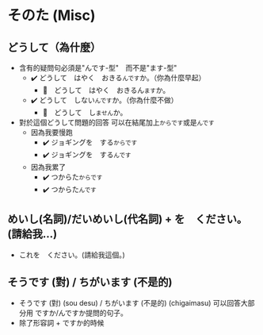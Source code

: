 # そのた (Misc)

## どうして（為什麼）

- 含有的疑問句必須是"んです-型"　而不是"ます-型"
  - :heavy_check_mark: どうして　はやく　おきる`んです`か。（你為什麼早起）
    - :no_entry_sign:　どうして　はやく　おきるん`ます`か。
  - :heavy_check_mark: どうして　しない`んです`か。（你為什麼不做）
    - :no_entry_sign:　どうして　し`ません`か。
- 對於這個どうして問題的回答 可以在結尾加上`からです`或是`んです`
  - 因為我要慢跑
    - :heavy_check_mark: ジョギングを　する`からです`
    - :heavy_check_mark: ジョギングを　する`んです`
  - 因為我累了
    - :heavy_check_mark: つからた`からです`
    - :heavy_check_mark: つからた`んです`


## めいし(名詞)/だいめいし(代名詞) + を　ください。 (請給我...)

- これを　ください。(請給我這個。)


## そうです (對) / ちがいます (不是的)　

- そうです (對) (sou desu)  / ちがいます (不是的) (chigaimasu) 可以回答大部分用 ですか/んですか提問的句子。
- 除了形容詞 + ですか的時候